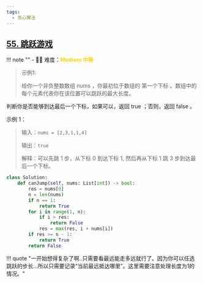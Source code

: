 ```yaml
---
tags:
  - 贪心算法
---
```


## [55. 跳跃游戏](https://leetcode.cn/problems/jump-game/description/?envType=study-plan-v2&envId=top-100-liked)

<!-- 所有文件名必须是该题目的英文名 -->

!!! note ""
    <!-- 这里记载考察的数据结构、算法等 -->
    - 🔑🔑 难度：<span style = "color:gold; font-weight:bold">Medium 中等 </span>

<!-- <span style = "color:gold; font-weight:bold">Medium 中等 </span> 中等 -->
<!-- <span style = "color:crisma; font-weight:bold">High 困难</span> 困难 -->
<!-- <span style = "color:Green; font-weight:bold">Easy 简单</span> 简单 -->

<!-- 题目简介 -->


> 示例1:
> 
> 给你一个非负整数数组 nums ，你最初位于数组的 第一个下标 。数组中的每个元素代表你在该位置可以跳跃的最大长度。

判断你是否能够到达最后一个下标，如果可以，返回 true ；否则，返回 false 。

 

示例 1：

> 输入：`nums = [2,3,1,1,4]`
> 
> 输出：`true`
> 
> 解释：可以先跳 1 步，从下标 0 到达下标 1, 然后再从下标 1 跳 3 步到达最后一个下标。



```python
class Solution:
    def canJump(self, nums: List[int]) -> bool:
        res = nums[0]
        n = len(nums)
        if n == 1:
            return True
        for i in range(1, n):
            if i > res:
                return False
            res = max(res, i + nums[i])
        if res >= n - 1:
            return True
        return False
```

!!! quote "一开始想得复杂了啊..只需要看最远能走多远就行了。因为你可以任选跳跃的步长...所以只需要记录“当前最远抵达哪里”。这里需要注意处理长度为1的情况。"

